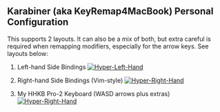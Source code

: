 ## Karabiner (aka KeyRemap4MacBook) Personal Configuration

This supports 2 layouts. It can also be a mix of both, but extra careful is
required when remapping modifiers, especially for the arrow keys. See layouts below:

1. Left-hand Side Bindings
[![Hyper-Left-Hand](http://i.imgur.com/rv176aa.png)](http://i.imgur.com/rv176aa.png)

2. Right-hand Side Bindings (Vim-style)
[![Hyper-Right-Hand](http://i.imgur.com/cA9cfbV.png)](http://i.imgur.com/cA9cfbV.png)

3. My HHKB Pro-2 Keyboard (WASD arrows plus extras)
[![Hyper-Right-Hand](http://i.imgur.com/LYHVO2W.png)](http://i.imgur.com/LYHVO2W.png)

